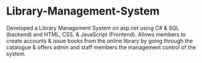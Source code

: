 # Library-Management-System

Developed a Library Management System on asp.net using C# &
SQL (backend) and HTML, CSS, & JavaScript (Frontend). Allows
members to create accounts & issue books from the online library 
by going through the catalogue & offers admin and staff members
the management control of the system.

